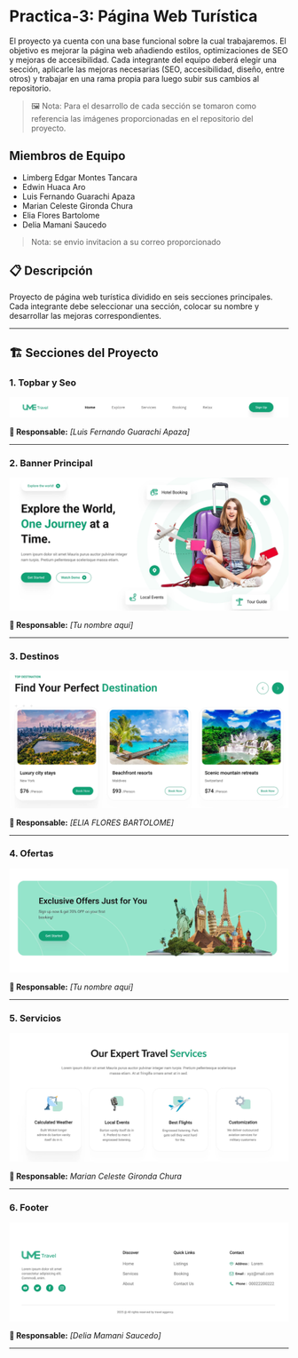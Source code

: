 # Practica-3: Página Web Turística

El proyecto ya cuenta con una base funcional sobre la cual trabajaremos. El objetivo es mejorar la página web añadiendo estilos, optimizaciones de SEO y mejoras de accesibilidad.
Cada integrante del equipo deberá elegir una sección, aplicarle las mejoras necesarias (SEO, accesibilidad, diseño, entre otros) y trabajar en una rama propia para luego subir sus cambios al repositorio. 

>🖼️ Nota: Para el desarrollo de cada sección se tomaron como referencia las imágenes proporcionadas en el repositorio del proyecto.

## Miembros de Equipo 
- Limberg Edgar Montes Tancara 
- Edwin Huaca Aro
- Luis Fernando Guarachi Apaza
- Marian Celeste Gironda Chura
- Elia Flores Bartolome
- Delia Mamani Saucedo

> Nota: se envio invitacion a su correo proporcionado

## 📋 Descripción
Proyecto de página web turística dividido en seis secciones principales.
Cada integrante debe seleccionar una sección, colocar su nombre y desarrollar las mejoras correspondientes.

---

## 🏗️ Secciones del Proyecto

### 1. Topbar y Seo
![Topbar](docs/topbar.png)

**👤 Responsable:** _[Luis Fernando Guarachi Apaza]_

---

### 2. Banner Principal
![Banner](docs/banner.png)

**👤 Responsable:** _[Tu nombre aquí]_

---

### 3. Destinos
![Destinos](docs/destinos.png)

**👤 Responsable:** _[ELIA FLORES BARTOLOME]_

---

### 4. Ofertas
![Ofertas](docs/ofertas.png)

**👤 Responsable:** _[Tu nombre aquí]_

---

### 5. Servicios
![Servicios](docs/servicios.png)

**👤 Responsable:** _Marian Celeste Gironda Chura_

---

### 6. Footer
![Footer](docs/footer.png)

**👤 Responsable:** _[Delia Mamani Saucedo]_

---
